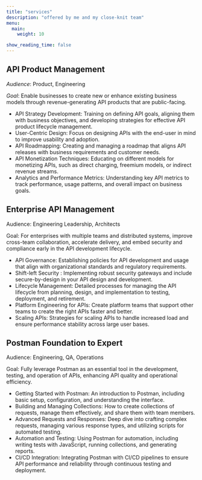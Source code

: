 ```yaml
---
title: "services"
description: "offered by me and my close-knit team"
menu:
  main:
    weight: 10

show_reading_time: false
---
```


## API Product Management

*Audience*: Product, Engineering

*Goal*: Enable businesses to create new or enhance existing business models through revenue-generating API products that are public-facing.

* API Strategy Development: Training on defining API goals, aligning them with business objectives, and developing strategies for effective API product lifecycle management.
* User-Centric Design: Focus on designing APIs with the end-user in mind to improve usability and adoption.
* API Roadmapping: Creating and managing a roadmap that aligns API releases with business requirements and customer needs.
* API Monetization Techniques: Educating on different models for monetizing APIs, such as direct charging, freemium models, or indirect revenue streams.
* Analytics and Performance Metrics: Understanding key API metrics to track performance, usage patterns, and overall impact on business goals.

## Enterprise API Management

Audience: Engineering Leadership, Architects

Goal: For enterprises with multiple teams and distributed systems, improve cross-team collaboration, accelerate delivery, and embed security and compliance early in the API development lifecycle.

* API Governance: Establishing policies for API development and usage that align with organizational standards and regulatory requirements.
* Shift-left Security : Implementing robust security gateways and include secure-by-design in your API design and development.
* Lifecycle Management: Detailed processes for managing the API lifecycle from planning, design, and implementation to testing, deployment, and retirement.
* Platform Engineering for APIs: Create platform teams that support other teams to create the right APIs faster and better.
* Scaling APIs: Strategies for scaling APIs to handle increased load and ensure performance stability across large user bases.

## Postman Foundation to Expert

Audience: Engineering, QA, Operations

Goal: Fully leverage Postman as an essential tool in the development, testing, and operation of APIs, enhancing API quality and operational efficiency.

* Getting Started with Postman: An introduction to Postman, including basic setup, configuration, and understanding the interface.
* Building and Managing Collections: How to create collections of requests, manage them effectively, and share them with team members.
* Advanced Requests and Responses: Deep dive into crafting complex requests, managing various response types, and utilizing scripts for automated testing.
* Automation and Testing: Using Postman for automation, including writing tests with JavaScript, running collections, and generating reports.
* CI/CD Integration: Integrating Postman with CI/CD pipelines to ensure API performance and reliability through continuous testing and deployment.
